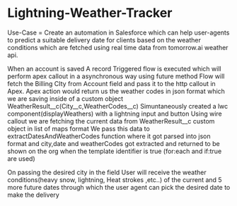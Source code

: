 # Lightning-Weather-Tracker

Use-Case = Create an automation in Salesforce which can help user-agents to predict a suitable delivery date for clients based on the weather conditions which are fetched using real time data from tomorrow.ai weather api.

When an account is saved 
A record Triggered flow is executed which will perform apex callout in a asynchronous way using future method 
Flow will fetch the Billing CIty from Account field and pass it to the http callout in Apex.
Apex action would return us the weather codes in json format which we are saving inside of a custom object WeatherResult__c(City__c,WeatherCodes__c)
Simuntaneously created a lwc component(displayWeathers) with a lightning input and button
Using wire callout we are fetching the current data from WeatherResult__c custom object in list of maps format
We pass this data to extractDatesAndWeatherCodes function where it got parsed into json format and city,date and weatherCodes got extracted and returned to be shown on the org when the template identifier is true (for:each and if:true are used)



On passing the desired city in the field
User will receive the weather conditions(heavy snow, lightning, Heat strokes ,etc..) of the current and 5 more future dates through which the user agent can pick the desired date to make the delivery






